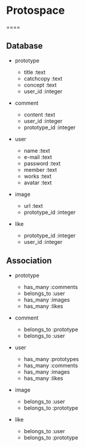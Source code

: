 # Protospace
====

## Database

- prototype
   - title       :text
   - catchcopy   :text
   - concept     :text
   - user_id     :integer

- comment
   - content      :text
   - user_id      :integer
   - prototype_id :integer

- user
   - name         :text
   - e-mail       :text
   - password     :text
   - member       :text
   - works        :text
   - avatar       :text

- image
   - url :text
   - prototype_id :integer

- like
   - prototype_id :integer
   - user_id      :integer

## Association

- prototype
   - has_many   :comments
   - belongs_to :user
   - has_many   :images
   - has_many   :likes

- comment
   - belongs_to :prototype
   - belongs_to :user

- user
   - has_many :prototypes
   - has_many :comments
   - has_many :images
   - has_many :likes

- image
   - belongs_to :user
   - belongs_to :prototype

- like
   - belongs_to :user
   - belongs_to :prototype








